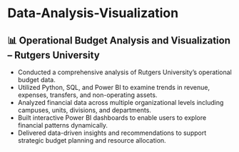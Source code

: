 # Data-Analysis-Visualization

## 📊 Operational Budget Analysis and Visualization – Rutgers University

- Conducted a comprehensive analysis of Rutgers University’s operational budget data.  
- Utilized Python, SQL, and Power BI to examine trends in revenue, expenses, transfers, and non-operating assets.  
- Analyzed financial data across multiple organizational levels including campuses, units, divisions, and departments.  
- Built interactive Power BI dashboards to enable users to explore financial patterns dynamically.  
- Delivered data-driven insights and recommendations to support strategic budget planning and resource allocation.  

